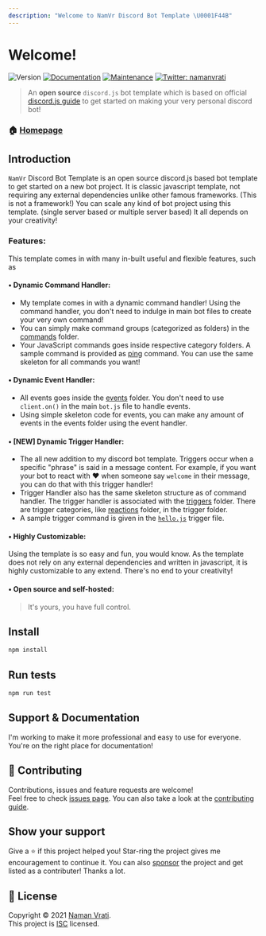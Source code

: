 ```yaml
---
description: "Welcome to NamVr Discord Bot Template \U0001F44B"
---
```


# Welcome!

 ![Version](https://img.shields.io/badge/version-v2.0-blue.svg?cacheSeconds=2592000) [![Documentation](https://img.shields.io/badge/documentation-yes-brightgreen.svg)](https://github.com/NamVr/DiscordBot-Template#readme) [![Maintenance](https://img.shields.io/badge/Maintained%3F-yes-green.svg)](https://github.com/NamVr/DiscordBot-Template/graphs/commit-activity) [![Twitter: namanvrati](https://img.shields.io/twitter/follow/namanvrati.svg?style=social)](https://twitter.com/namanvrati)

> An **open source** `discord.js` bot template which is based on official [discord.js guide](https://discordjs.guide/) to get started on making your very personal discord bot!

### 🏠 [Homepage](https://github.com/NamVr/DiscordBot-Template#readme)

## Introduction

`NamVr` Discord Bot Template is an open source discord.js based bot template to get started on a new bot project. It is classic javascript template, not requiring any external dependencies unlike other famous frameworks. \(This is not a framework!\) You can scale any kind of bot project using this template. \(single server based or multiple server based\) It all depends on your creativity!

### Features:

This template comes in with many in-built useful and flexible features, such as

#### • **Dynamic Command Handler:**

* My template comes in with a dynamic command handler! Using the command handler, you don't need to indulge in main bot files to create your very own command! 
* You can simply make command groups \(categorized as folders\) in the [commands](https://github.com/NamVr/DiscordBot-Template/tree/master/commands/) folder.
* Your JavaScript commands goes inside respective category folders. A sample command is provided as [ping](https://github.com/NamVr/DiscordBot-Template/blob/master/commands/misc/ping.js) command. You can use the same skeleton for all commands you want!

#### • **Dynamic Event Handler:**

* All events goes inside the [events](https://github.com/NamVr/DiscordBot-Template/blob/master/events/) folder. You don't need to use `client.on()` in the main `bot.js` file to handle events. 
* Using simple skeleton code for events, you can make any amount of events in the events folder using the event handler. 

#### • **\[NEW\] Dynamic Trigger Handler:**

* The all new addition to my discord bot template. Triggers occur when a specific "phrase" is said in a message content. For example, if you want your bot to react with :heart: when someone say `welcome` in their message, you can do that with this trigger handler!
* Trigger Handler also has the same skeleton structure as of command handler. The trigger handler is associated with the [triggers](https://github.com/NamVr/DiscordBot-Template/tree/master/triggers/) folder. There are trigger categories, like [reactions](https://github.com/NamVr/DiscordBot-Template/tree/master/triggers/reactions) folder, in the trigger folder.
* A sample trigger command is given in the [`hello.js`](https://github.com/NamVr/DiscordBot-Template/tree/master/triggers/reactions/hello.js) trigger file.

#### • **Highly Customizable:**

Using the template is so easy and fun, you would know. As the template does not rely on any external dependencies and written in javascript, it is highly customizable to any extend. There's no end to your creativity!

#### • **Open source and self-hosted:**

> It's yours, you have full control.

## Install

```bash
npm install
```

## Run tests

```bash
npm run test
```

## Support & Documentation

I'm working to make it more professional and easy to use for everyone. You're on the right place for documentation!

## 🤝 Contributing

Contributions, issues and feature requests are welcome!  
Feel free to check [issues page](https://github.com/NamVr/DiscordBot-Template/issues). You can also take a look at the [contributing guide](https://github.com/NamVr/DiscordBot-Template/blob/master/CONTRIBUTING.md).

## Show your support

Give a ⭐️ if this project helped you! Star-ring the project gives me encouragement to continue it. You can also [sponsor](https://ko-fi.com/namanvrati) the project and get listed as a contributer! Thanks a lot.

## 📝 License

Copyright © 2021 [Naman Vrati](https://github.com/NamVr).  
This project is [ISC](https://github.com/NamVr/DiscordBot-Template/blob/master/LICENSE) licensed.

